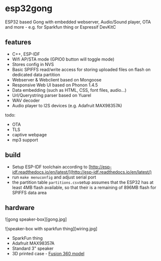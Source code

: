 # esp32gong
ESP32 based Gong with embedded webserver, Audio/Sound player, OTA and more - e.g. for Sparkfun thing or Espressif DevKitC

## features
* C++, ESP-IDF
* Wifi AP/STA mode (GPIO0 button will toggle mode)
* Stores config in NVS
* Basic SPIFFS read/write access for storing uploaded files on flash on dedicated data partition
* Webserver & Webclient based on Mongoose
* Responsive Web UI based on Phonon 1.4.5
* Data embedding (such as HTML, CSS, font files, audio...)
* Url/Querystring parser based on Yuarel
* WAV decoder
* Audio player to I2S devices (e.g. Adafruit MAX98357A) 

todo:
* OTA
* TLS
* captive webpage
* mp3 support

## build

* Setup ESP-IDF toolchain according to [http://esp-idf.readthedocs.io/en/latest/](http://esp-idf.readthedocs.io/en/latest/)
* run `make menuconfig` and adjust serial port 
* the partition table `partitions.csv`setup assumes that the ESP32 has at least 4MB flash available, so that their is a remaining of 896MB flash for SPIFFS data area

## hardware

![gong speaker-box][gong.jpg]


![speaker-box with sparkfun thing][wiring.jpg]


* SparkFun thing
* Adafruit MAX98357A
* Standard 3" speaker
* 3D printed case - [Fusion 360 model](http://a360.co/2oedo4p)